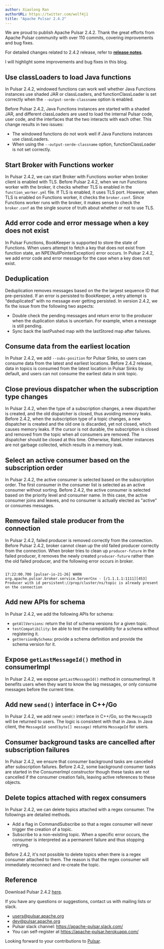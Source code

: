 ```yaml
---
author: Xiaolong Ran
authorURL: https://twitter.com/wolf4j1
title: "Apache Pulsar 2.4.2"
---
```


We are proud to publish Apache Pulsar 2.4.2. Thank the great efforts from Apache Pulsar community with over 110 commits, covering improvements and bug fixes.

For detailed changes related to 2.4.2 release, refer to <b>[release notes](/release-notes/#2.4.2)</b>.

I will highlight some improvements and bug fixes in this blog.

<!--truncate-->

## Use classLoaders to load Java functions
In Pulsar 2.4.2, windowed functions can work well whether Java Functions instances use shaded JAR or classLoaders, and functionClassLoader is set correctly when the `--output-serde-classname` option is enabled.

Before Pulsar 2.4.2, Java Functions instances are started with a shaded JAR, and different classLoaders are used to load the internal Pulsar code, user code, and the interfaces that the two interacts with each other. This change results in two issues:
- The windowed functions do not work well if Java Functions instances use classLoaders. 
- When using the `--output-serde-classname` option, functionClassLoader is not set correctly.  

## Start Broker with Functions worker  
In Pulsar 2.4.2, we can start Broker with Functions worker when broker client is enabled with TLS. Before Pulsar 2.4.2, when we run Functions worker with the broker, it checks whether TLS is enabled in the `function_worker.yml` file. If TLS is enabled, it uses TLS port. However, when TLS is enabled on Functions worker, it checks the `broker.conf`. Since Functions worker runs with the broker, it makes sense to check the `broker.conf` as the single source of truth about whether or not to use TLS. 

## Add error code and error message when a key does not exist
In Pulsar Functions, BookKeeper is supported to store the state of Functions. When users attempt to fetch a key that does not exist from function state, an NPE(NullPointerException) error occurs. In Pulsar 2.4.2, we add error code and error message for the case when a key does not exist.

## Deduplication
Deduplication removes messages based on the the largest sequence ID that pre-persisted. If an error is persisted to BookKeeper, a retry attempt is “deduplicated” with no message ever getting persisted. In version 2.4.2, we fix the issue from the following two aspects:                                                                                              
- Double check the pending messages and return error to the producer when the duplication status is uncertain. For example, when a message is still pending.
- Sync back the lastPushed map with the lastStored map after failures.

## Consume data from the earliest location
In Pulsar 2.4.2, we add `--subs-position` for Pulsar Sinks, so users can consume data from the latest and earliest locations. Before 2.4.2 release, data in topics is consumed from the latest location in Pulsar Sinks by default, and users can not consume the earliest data in sink topic. 

## Close previous dispatcher when the subscription type changes

In Pulsar 2.4.2, when the type of a subscription changes, a new dispatcher is created, and the old dispatcher is closed, thus avoiding memory leaks. Before 2.4.2, when the subscription type of a topic changes, a new dispatcher is created and the old one is discarded, yet not closed, which causes memory leaks. If the cursor is not durable, the subscription is closed and removed from the topic when all consumers are removed. The dispatcher should be closed at this time. Otherwise, RateLimiter instances are not garbage collected, which results in a memory leak. 

## Select an active consumer based on the subscription order
In Pulsar 2.4.2, the active consumer is selected based on the subscription order. The first consumer in the consumer list is selected as an active consumer without sorting. Before 2.4.2, the active consumer is selected based on the priority level and consumer name. In this case, the active consumer joins and leaves, and no consumer is actually elected as "active" or consumes messages. 

## Remove failed stale producer from the connection
In Pulsar 2.4.2, failed producer is removed correctly from the connection. Before Pulsar 2.4.2, broker cannot clean up the old failed producer correctly from the connection. When broker tries to clean up `producer-future` in the failed producer, it removes the newly created `producer-future` rather than the old failed producer, and the following error occurs in broker.

```text

17:22:00.700 [pulsar-io-21-26] WARN  org.apache.pulsar.broker.service.ServerCnx - [/1.1.1.1:1111][453] Producer with id persistent://prop/cluster/ns/topic is already present on the connection

```

## Add new APIs for schema
In Pulsar 2.4.2, we add the following APIs for schema:
- `getAllVersions`: return the list of schema versions for a given topic.
- `testCompatibility`: be able to test the compatibility for a schema without registering it.
- `getVersionBySchema`: provide a schema definition and provide the schema version for it.

## Expose `getLastMessageId()` method in consumerImpl
In Pulsar 2.4.2, we expose `getLastMessageId()` method in consumerImpl. It benefits users when they want to know the lag messages, or only consume messages before the current time.                                                     

## Add new `send()` interface in C++/Go
In Pulsar 2.4.2, we add new `send()` interface in C++/Go, so the `MessageID` will be returned to users. The logic is consistent with that in Java. In Java client, the `MessageId send(byte[] message)` returns `MessageId` for users.

## Consumer background tasks are cancelled after subscription failures
In Pulsar 2.4.2, we ensure that consumer background tasks are cancelled after subscription failures. Before 2.4.2, some background consumer tasks are started in the ConsumerImpl constructor though these tasks are not cancelled if the consumer creation fails, leaving active references to these objects. 

## Delete topics attached with regex consumers
In Pulsar 2.4.2, we can delete topics attached with a regex consumer. The followings are detailed methods.
- Add a flag in CommandSubscribe so that a regex consumer will never trigger the creation of a topic.
- Subscribe to a non-existing topic. When a specific error occurs, the consumer is interpreted as a permanent failure and thus stopping retrying.

Before 2.4.2, it's not possible to delete topics when there is a regex consumer attached to them. The reason is that the regex consumer will immediately reconnect and re-create the topic. 

## Reference

Download Pulsar 2.4.2 [here](https://pulsar.apache.org/download/). 

If you have any questions or suggestions, contact us with mailing lists or slack. 
- [users@pulsar.apache.org](mailto:users@pulsar.apache.org) 
- [dev@pulsar.apache.org](mailto:dev@pulsar.apache.org) 
- Pulsar slack channel: https://apache-pulsar.slack.com/
- You can self-register at https://apache-pulsar.herokuapp.com/

Looking forward to your contributions to [Pulsar](https://github.com/apache/pulsar).